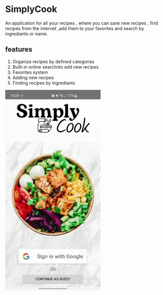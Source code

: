 # SimplyCook
An application for all your recipes , where you can save new recipes , find recipes from the internet ,add them to your favorites and search by ingrediants or name.

## features
1. Organize recipes by defined categories
2. Built-in online searchnto add new recipes
3. Favorites system
4. Adding new recipes
5. Finding recipes by ingrediants

![](simplyCookVideo.gif)
